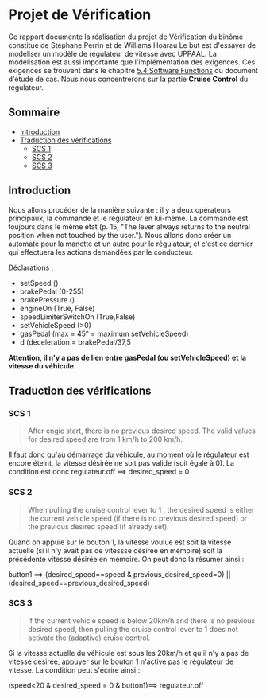 # Projet de Vérification
Ce rapport documente la réalisation du projet de Vérification du binôme constitué de Stéphane Perrin et de Williams Hoarau
Le but est d'essayer de modeliser un modèle de régulateur de vitesse avec UPPAAL. La modélisation est aussi importante que l'implémentation des exigences.
Ces exigences se trouvent dans le chapitre [5.4 Software Functions](https://moodle.ensta-bretagne.fr/pluginfile.php/88221/mod_resource/content/1/casestudyABZ2020v1.17.pdf) du document d'étude de cas. Nous nous concentrerons sur la partie **Cruise Control** du régulateur.

## Sommaire

* [Introduction](#Introduction)
* [Traduction des vérifications](#Traduction-des-vérifications)
  * [SCS 1](#SCS-1)
  * [SCS 2](#SCS-2)
  * [SCS 3](#SCS-3)

## Introduction
Nous allons procéder de la manière suivante : il y a deux opérateurs principaux, la commande et le régulateur en lui-même. La commande est toujours dans le même état (p. 15, "The lever always returns to the neutral position when not touched by the user."). Nous allons donc créer un automate pour la manette et un autre pour le régulateur, et c'est ce dernier qui effectuera les actions demandées par le conducteur.

Déclarations :

- setSpeed ()
- brakePedal (0-255)
- brakePressure ()
- engineOn (True, False)
- speedLimiterSwitchOn (True,False)
- setVehicleSpeed (>0)
- gasPedal (max = 45° = maximum setVehicleSpeed)
- d (deceleration = brakePedal/37,5

**Attention, il n'y a pas de lien entre gasPedal (ou setVehicleSpeed) et la vitesse du véhicule.**



## Traduction des vérifications
### SCS 1
>After engie start, there is no previous desired speed. The valid values for desired speed are from 1 km/h to 200 km/h.

Il faut donc qu'au démarrage du véhicule, au moment où le régulateur est encore éteint, la vitesse désirée ne soit pas valide (soit égale à 0). La condition est donc regulateur.off ==> desired_speed = 0

### SCS 2
>When pulling the cruise control lever to 1 , the desired speed is either the current vehicle speed (if there is no previous desired speed) or the previous desired speed (if already set).

Quand on appuie sur le bouton 1, la vitesse voulue est soit la vitesse actuelle (si il n'y avait pas de vitessse désirée en mémoire) soit la précédente vitesse désirée en mémoire. On peut donc la résumer ainsi :

button1 ==> (desired_speed==speed & previous_desired_speed=0) || (desired_speed==previous_desired_speed)

### SCS 3
>If the current vehicle speed is below 20km/h and there is no previous desired speed, then pulling the cruise control lever to 1 does not activate the (adaptive) cruise control.

Si la vitesse actuelle du véhicule est sous les 20km/h et qu'il n'y a pas de vitesse désirée, appuyer sur le bouton 1 n'active pas le régulateur de vitesse. La condition peut s'écrire ainsi :

(speed<20 & desired_speed = 0 & button1)==> regulateur.off

